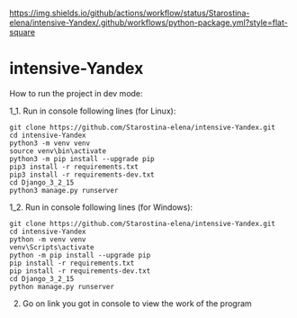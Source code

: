 https://img.shields.io/github/actions/workflow/status/Starostina-elena/intensive-Yandex/.github/workflows/python-package.yml?style=flat-square

# intensive-Yandex
How to run the project in dev mode:

1_1. Run in console following lines (for Linux):

    git clone https://github.com/Starostina-elena/intensive-Yandex.git
    cd intensive-Yandex
    python3 -m venv venv
    source venv\bin\activate
    python3 -m pip install --upgrade pip
    pip3 install -r requirements.txt
    pip3 install -r requirements-dev.txt
    cd Django_3_2_15
    python3 manage.py runserver

1_2. Run in console following lines (for Windows):

    git clone https://github.com/Starostina-elena/intensive-Yandex.git
    cd intensive-Yandex
    python -m venv venv
    venv\Scripts\activate
    python -m pip install --upgrade pip
    pip install -r requirements.txt
    pip install -r requirements-dev.txt
    cd Django_3_2_15
    python manage.py runserver

2. Go on link you got in console to view the work of the program
  
